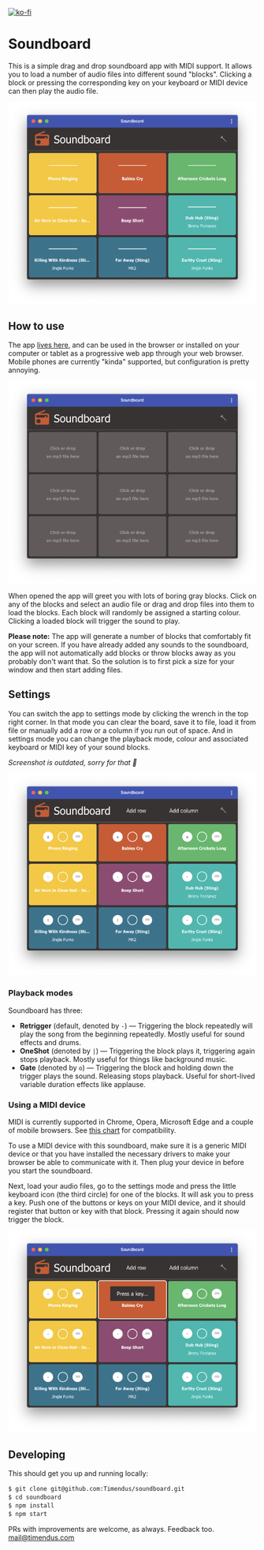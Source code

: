 [![ko-fi](https://ko-fi.com/img/githubbutton_sm.svg)](https://ko-fi.com/T6T0DOOWP)

# Soundboard

This is a simple drag and drop soundboard app with MIDI support. It allows you
to load a number of audio files into different sound "blocks". Clicking a block
or pressing the corresponding key on your keyboard or MIDI device can then play
the audio file.

![The soundboard app](screenshots/soundboard.png "The soundboard app")

## How to use

The app [lives here](https://timendus.github.io/soundboard/), and can be used in
the browser or installed on your computer or tablet as a progressive web app
through your web browser. Mobile phones are currently "kinda" supported, but
configuration is pretty annoying.

![The soundboard app](screenshots/empty.png "A boring, uninitialized soundboard")

When opened the app will greet you with lots of boring gray blocks. Click on any
of the blocks and select an audio file or drag and drop files into them to load
the blocks. Each block will randomly be assigned a starting colour. Clicking a
loaded block will trigger the sound to play.

**Please note:** The app will generate a number of blocks that comfortably fit
on your screen. If you have already added any sounds to the soundboard, the app
will not automatically add blocks or throw blocks away as you probably don't
want that. So the solution is to first pick a size for your window and then
start adding files.

## Settings

You can switch the app to settings mode by clicking the wrench in the top right
corner. In that mode you can clear the board, save it to file, load it from file
or manually add a row or a column if you run out of space. And in settings mode
you can change the playback mode, colour and associated keyboard or MIDI key of
your sound blocks.

_Screenshot is outdated, sorry for that 🙈_

![Settings mode](screenshots/settings.png "Settings mode")

### Playback modes

Soundboard has three:

* **Retrigger** (default, denoted by `-`) — Triggering the block repeatedly will
play the song from the beginning repeatedly. Mostly useful for sound effects and
drums.
* **OneShot** (denoted by `|`) — Triggering the block plays it, triggering again
stops playback. Mostly useful for things like background music.
* **Gate** (denoted by `o`) — Triggering the block and holding down the trigger
plays the sound. Releasing stops playback. Useful for short-lived variable
duration effects like applause.

### Using a MIDI device

MIDI is currently supported in Chrome, Opera, Microsoft Edge and a couple of
mobile browsers. See [this chart](https://caniuse.com/#feat=midi) for
compatibility.

To use a MIDI device with this soundboard, make sure it is a generic MIDI device
or that you have installed the necessary drivers to make your browser be able to
communicate with it. Then plug your device in before you start the soundboard.

Next, load your audio files, go to the settings mode and press the little
keyboard icon (the third circle) for one of the blocks. It will ask you to press
a key. Push one of the buttons or keys on your MIDI device, and it should
register that button or key with that block. Pressing it again should now
trigger the block.

![Settings mode](screenshots/midi.png "Assigning a key to a block")

## Developing

This should get you up and running locally:

```bash
$ git clone git@github.com:Timendus/soundboard.git
$ cd soundboard
$ npm install
$ npm start
```

PRs with improvements are welcome, as always. Feedback too. mail@timendus.com
